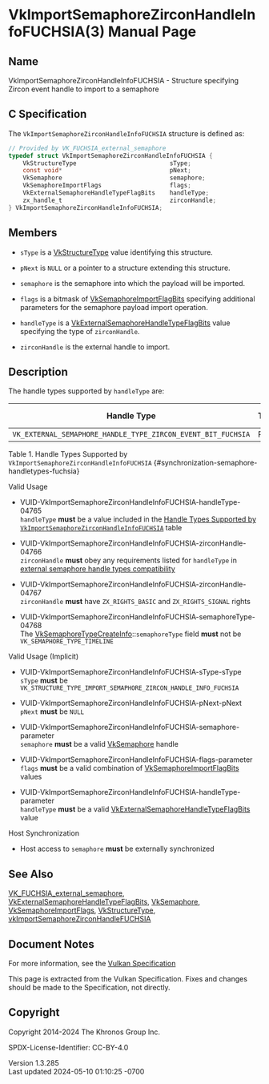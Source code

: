 # VkImportSemaphoreZirconHandleInfoFUCHSIA(3) Manual Page

## Name

VkImportSemaphoreZirconHandleInfoFUCHSIA - Structure specifying Zircon
event handle to import to a semaphore



## <a href="#_c_specification" class="anchor"></a>C Specification

The `VkImportSemaphoreZirconHandleInfoFUCHSIA` structure is defined as:

``` c
// Provided by VK_FUCHSIA_external_semaphore
typedef struct VkImportSemaphoreZirconHandleInfoFUCHSIA {
    VkStructureType                          sType;
    const void*                              pNext;
    VkSemaphore                              semaphore;
    VkSemaphoreImportFlags                   flags;
    VkExternalSemaphoreHandleTypeFlagBits    handleType;
    zx_handle_t                              zirconHandle;
} VkImportSemaphoreZirconHandleInfoFUCHSIA;
```

## <a href="#_members" class="anchor"></a>Members

- `sType` is a [VkStructureType](https://registry.khronos.org/vulkan/specs/1.3-extensions/man/html/VkStructureType.html) value identifying
  this structure.

- `pNext` is `NULL` or a pointer to a structure extending this
  structure.

- `semaphore` is the semaphore into which the payload will be imported.

- `flags` is a bitmask of
  [VkSemaphoreImportFlagBits](https://registry.khronos.org/vulkan/specs/1.3-extensions/man/html/VkSemaphoreImportFlagBits.html) specifying
  additional parameters for the semaphore payload import operation.

- `handleType` is a
  [VkExternalSemaphoreHandleTypeFlagBits](https://registry.khronos.org/vulkan/specs/1.3-extensions/man/html/VkExternalSemaphoreHandleTypeFlagBits.html)
  value specifying the type of `zirconHandle`.

- `zirconHandle` is the external handle to import.

## <a href="#_description" class="anchor"></a>Description

The handle types supported by `handleType` are:

| Handle Type                                                  | Transference | Permanence Supported |
|--------------------------------------------------------------|--------------|----------------------|
| `VK_EXTERNAL_SEMAPHORE_HANDLE_TYPE_ZIRCON_EVENT_BIT_FUCHSIA` | Reference    | Temporary,Permanent  |

Table 1. Handle Types Supported by
`VkImportSemaphoreZirconHandleInfoFUCHSIA`
{#synchronization-semaphore-handletypes-fuchsia}

Valid Usage

- <a
  href="#VUID-VkImportSemaphoreZirconHandleInfoFUCHSIA-handleType-04765"
  id="VUID-VkImportSemaphoreZirconHandleInfoFUCHSIA-handleType-04765"></a>
  VUID-VkImportSemaphoreZirconHandleInfoFUCHSIA-handleType-04765  
  `handleType` **must** be a value included in the <a
  href="https://registry.khronos.org/vulkan/specs/1.3-extensions/html/vkspec.html#synchronization-semaphore-handletypes-fuchsia"
  target="_blank" rel="noopener">Handle Types Supported by
  <code>VkImportSemaphoreZirconHandleInfoFUCHSIA</code></a> table

- <a
  href="#VUID-VkImportSemaphoreZirconHandleInfoFUCHSIA-zirconHandle-04766"
  id="VUID-VkImportSemaphoreZirconHandleInfoFUCHSIA-zirconHandle-04766"></a>
  VUID-VkImportSemaphoreZirconHandleInfoFUCHSIA-zirconHandle-04766  
  `zirconHandle` **must** obey any requirements listed for `handleType`
  in <a
  href="https://registry.khronos.org/vulkan/specs/1.3-extensions/html/vkspec.html#external-semaphore-handle-types-compatibility"
  target="_blank" rel="noopener">external semaphore handle types
  compatibility</a>

- <a
  href="#VUID-VkImportSemaphoreZirconHandleInfoFUCHSIA-zirconHandle-04767"
  id="VUID-VkImportSemaphoreZirconHandleInfoFUCHSIA-zirconHandle-04767"></a>
  VUID-VkImportSemaphoreZirconHandleInfoFUCHSIA-zirconHandle-04767  
  `zirconHandle` **must** have `ZX_RIGHTS_BASIC` and `ZX_RIGHTS_SIGNAL`
  rights

- <a
  href="#VUID-VkImportSemaphoreZirconHandleInfoFUCHSIA-semaphoreType-04768"
  id="VUID-VkImportSemaphoreZirconHandleInfoFUCHSIA-semaphoreType-04768"></a>
  VUID-VkImportSemaphoreZirconHandleInfoFUCHSIA-semaphoreType-04768  
  The
  [VkSemaphoreTypeCreateInfo](https://registry.khronos.org/vulkan/specs/1.3-extensions/man/html/VkSemaphoreTypeCreateInfo.html)::`semaphoreType`
  field **must** not be `VK_SEMAPHORE_TYPE_TIMELINE`

Valid Usage (Implicit)

- <a href="#VUID-VkImportSemaphoreZirconHandleInfoFUCHSIA-sType-sType"
  id="VUID-VkImportSemaphoreZirconHandleInfoFUCHSIA-sType-sType"></a>
  VUID-VkImportSemaphoreZirconHandleInfoFUCHSIA-sType-sType  
  `sType` **must** be
  `VK_STRUCTURE_TYPE_IMPORT_SEMAPHORE_ZIRCON_HANDLE_INFO_FUCHSIA`

- <a href="#VUID-VkImportSemaphoreZirconHandleInfoFUCHSIA-pNext-pNext"
  id="VUID-VkImportSemaphoreZirconHandleInfoFUCHSIA-pNext-pNext"></a>
  VUID-VkImportSemaphoreZirconHandleInfoFUCHSIA-pNext-pNext  
  `pNext` **must** be `NULL`

- <a
  href="#VUID-VkImportSemaphoreZirconHandleInfoFUCHSIA-semaphore-parameter"
  id="VUID-VkImportSemaphoreZirconHandleInfoFUCHSIA-semaphore-parameter"></a>
  VUID-VkImportSemaphoreZirconHandleInfoFUCHSIA-semaphore-parameter  
  `semaphore` **must** be a valid [VkSemaphore](https://registry.khronos.org/vulkan/specs/1.3-extensions/man/html/VkSemaphore.html) handle

- <a href="#VUID-VkImportSemaphoreZirconHandleInfoFUCHSIA-flags-parameter"
  id="VUID-VkImportSemaphoreZirconHandleInfoFUCHSIA-flags-parameter"></a>
  VUID-VkImportSemaphoreZirconHandleInfoFUCHSIA-flags-parameter  
  `flags` **must** be a valid combination of
  [VkSemaphoreImportFlagBits](https://registry.khronos.org/vulkan/specs/1.3-extensions/man/html/VkSemaphoreImportFlagBits.html) values

- <a
  href="#VUID-VkImportSemaphoreZirconHandleInfoFUCHSIA-handleType-parameter"
  id="VUID-VkImportSemaphoreZirconHandleInfoFUCHSIA-handleType-parameter"></a>
  VUID-VkImportSemaphoreZirconHandleInfoFUCHSIA-handleType-parameter  
  `handleType` **must** be a valid
  [VkExternalSemaphoreHandleTypeFlagBits](https://registry.khronos.org/vulkan/specs/1.3-extensions/man/html/VkExternalSemaphoreHandleTypeFlagBits.html)
  value

Host Synchronization

- Host access to `semaphore` **must** be externally synchronized

## <a href="#_see_also" class="anchor"></a>See Also

[VK_FUCHSIA_external_semaphore](https://registry.khronos.org/vulkan/specs/1.3-extensions/man/html/VK_FUCHSIA_external_semaphore.html),
[VkExternalSemaphoreHandleTypeFlagBits](https://registry.khronos.org/vulkan/specs/1.3-extensions/man/html/VkExternalSemaphoreHandleTypeFlagBits.html),
[VkSemaphore](https://registry.khronos.org/vulkan/specs/1.3-extensions/man/html/VkSemaphore.html),
[VkSemaphoreImportFlags](https://registry.khronos.org/vulkan/specs/1.3-extensions/man/html/VkSemaphoreImportFlags.html),
[VkStructureType](https://registry.khronos.org/vulkan/specs/1.3-extensions/man/html/VkStructureType.html),
[vkImportSemaphoreZirconHandleFUCHSIA](https://registry.khronos.org/vulkan/specs/1.3-extensions/man/html/vkImportSemaphoreZirconHandleFUCHSIA.html)

## <a href="#_document_notes" class="anchor"></a>Document Notes

For more information, see the <a
href="https://registry.khronos.org/vulkan/specs/1.3-extensions/html/vkspec.html#VkImportSemaphoreZirconHandleInfoFUCHSIA"
target="_blank" rel="noopener">Vulkan Specification</a>

This page is extracted from the Vulkan Specification. Fixes and changes
should be made to the Specification, not directly.

## <a href="#_copyright" class="anchor"></a>Copyright

Copyright 2014-2024 The Khronos Group Inc.

SPDX-License-Identifier: CC-BY-4.0

Version 1.3.285  
Last updated 2024-05-10 01:10:25 -0700
